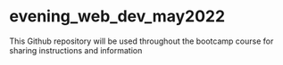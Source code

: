 # evening_web_dev_may2022
This Github repository will be used throughout the bootcamp course for sharing instructions and information
